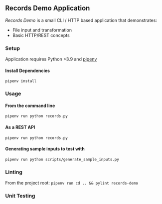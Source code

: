 Records Demo Application
------------------------

_Records Demo_ is a small CLI / HTTP based application that demonstrates:
- File input and transformation
- Basic HTTP/REST concepts

### Setup

Application requires Python >3.9 and [pipenv](https://pipenv.pypa.io/en/latest/)

#### Install Dependencies
```
pipenv install
```

### Usage

#### From the command line
```
pipenv run python records.py
```

#### As a REST API
```
pipenv run python records.py
```

#### Generating sample inputs to test with
```
pipenv run python scripts/generate_sample_inputs.py
```

### Linting

From the project root:
`pipenv run cd .. && pylint records-demo`

### Unit Testing
